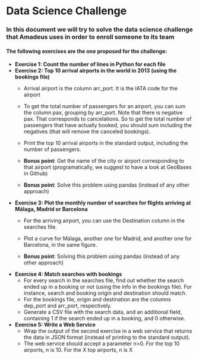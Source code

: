 # Data Science Challenge

### In this document we will try to solve the data science challenge that Amadeus uses in order to enroll someone to its team

#### The following exercises are the one proposed for the challenge:

- __Exercise 1: Count the number of lines in Python for each file__
- __Exercise 2: Top 10 arrival airports in the world in 2013 (using the bookings file)__
    - Arrival airport is the column arr_port. It is the IATA code for the airport
    - To get the total number of passengers for an airport, you can sum the column pax, grouping by arr_port. Note that there is negative pax. That corresponds to cancelations. So to get the total number of passengers that have actually booked, you should sum including the negatives (that will remove the canceled bookings).
    - Print the top 10 arrival airports in the standard output, including the number of passengers.

    - __Bonus point__: Get the name of the city or airport corresponding to that airport (programatically, we suggest to have a look at GeoBases in Github)
    - __Bonus point__: Solve this problem using pandas (instead of any other approach)
- __Exercise 3: Plot the monthly number of searches for flights arriving at Málaga, Madrid or Barcelona__
    - For the arriving airport, you can use the Destination column in the searches file. 
    - Plot a curve for Málaga, another one for Madrid, and another one for Barcelona, in the same figure.

    - __Bonus point__: Solving this problem using pandas (instead of any other approach)
- __Exercise 4: Match searches with bookings__
    - For every search in the searches file, find out whether the search ended up in a booking or not (using the info in the bookings file). For instance, search and booking origin and destination should match. 
    - For the bookings file, origin and destination are the columns dep_port and arr_port, respectively. 
    - Generate a CSV file with the search data, and an additional field, containing 1 if the search ended up in a booking, and 0 otherwise.
- __Exercise 5: Write a Web Service__
    - Wrap the output of the second exercise in a web service that returns the data in JSON format (instead of printing to the standard output).
    - The web service should accept a parameter n>0. For the top 10 airports, n is 10. For the X top airports, n is X 

